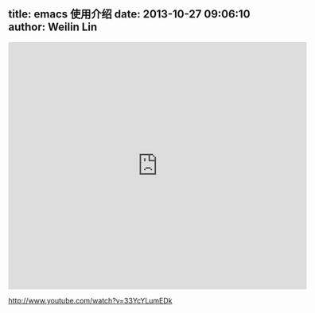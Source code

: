 title: emacs 使用介绍
date: 2013-10-27 09:06:10
author: Weilin Lin
---

<iframe allowfullscreen="" frameborder="0" height="498" src="http://player.youku.com/embed/XNTUxNzIzNzIw" width="600"></iframe>

http://www.youtube.com/watch?v=33YcYLumEDk
